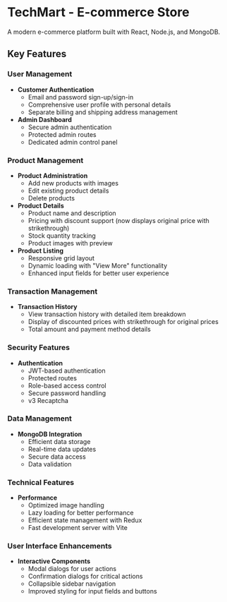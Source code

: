 # TechMart - E-commerce Store

A modern e-commerce platform built with React, Node.js, and MongoDB.

## Key Features

### User Management

- **Customer Authentication**
  - Email and password sign-up/sign-in
  - Comprehensive user profile with personal details
  - Separate billing and shipping address management
- **Admin Dashboard**
  - Secure admin authentication
  - Protected admin routes
  - Dedicated admin control panel

### Product Management

- **Product Administration**
  - Add new products with images
  - Edit existing product details
  - Delete products
- **Product Details**
  - Product name and description
  - Pricing with discount support (now displays original price with strikethrough)
  - Stock quantity tracking
  - Product images with preview
- **Product Listing**
  - Responsive grid layout
  - Dynamic loading with "View More" functionality
  - Enhanced input fields for better user experience

### Transaction Management

- **Transaction History**
  - View transaction history with detailed item breakdown
  - Display of discounted prices with strikethrough for original prices
  - Total amount and payment method details

### Security Features

- **Authentication**
  - JWT-based authentication
  - Protected routes
  - Role-based access control
  - Secure password handling
  - v3 Recaptcha

### Data Management

- **MongoDB Integration**
  - Efficient data storage
  - Real-time data updates
  - Secure data access
  - Data validation

### Technical Features

- **Performance**
  - Optimized image handling
  - Lazy loading for better performance
  - Efficient state management with Redux
  - Fast development server with Vite

### User Interface Enhancements

- **Interactive Components**
  - Modal dialogs for user actions
  - Confirmation dialogs for critical actions
  - Collapsible sidebar navigation
  - Improved styling for input fields and buttons
